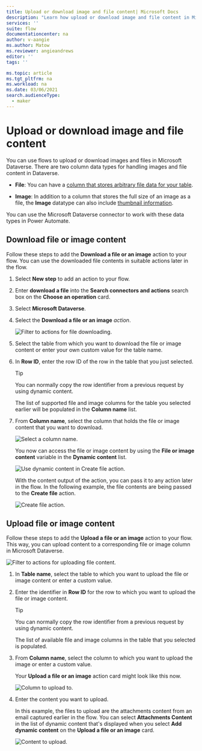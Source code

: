 ```yaml
---
title: Upload or download image and file content| Microsoft Docs
description: "Learn how upload or download image and file content in Microsoft Dataverse with flows."
services: ''
suite: flow
documentationcenter: na
author: v-aangie
ms.author: Matow
ms.reviewer: angieandrews
editor: ''
tags: ''

ms.topic: article
ms.tgt_pltfrm: na
ms.workload: na
ms.date: 03/06/2021
search.audienceType: 
  - maker
---
```


# Upload or download image and file content

You can use flows to upload or download images and files in Microsoft Dataverse. There are two column data types for handling images and file content in Dataverse.

- **File**: You can have a [column that stores arbitrary file data for your table](/powerapps/developer/data-platform/file-attributes).

- **Image**: In addition to a column that stores the full size of an image as a file, the **Image** datatype can also include [thumbnail information](/powerapps/developer/data-platform/image-attributes).

You can use the Microsoft Dataverse connector to work with these data types in Power Automate.

## Download file or image content

Follow these steps to add the **Download a file or an image** action to your flow. You can use the downloaded file contents in suitable actions later in the flow.

1. Select **New step** to add an action to your flow.

1. Enter **download a file** into the **Search connectors and actions** search box on the **Choose an operation** card.

1. Select **Microsoft Dataverse**.

1. Select the **Download a file or an image** *action*.

   ![Filter to actions for file downloading.](../media/upload-download-file/upload-download-file.png "Filter to actions for file downloading")

1. Select the table from which you want to download the file or image content or enter your own custom value for the table name.

1. In **Row ID**, enter the row ID of the row in the table that you just selected.

   >[!TIP]
   >You can normally copy the row identifier from a previous request by using dynamic content.

   The list of supported file and image columns for the table you selected earlier will be populated in the **Column name** list.

1. From **Column name**, select the column that holds the file or image content that you want to download.

   ![Select a column name.](../media/upload-download-file/upload-download-file-complete.png "Select a column name")

   You now can access the file or image content by using the **File or image content** variable in the **Dynamic content** list.

      ![Use dynamic content in Create file action.](../media/upload-download-file/dynamic-content.png "Use dynamic content in Create file action")

   With the content output of the action, you can pass it to any action later in the flow. In the following example, the file contents are being passed to the **Create file** action.

      ![Create file action.](../media/upload-download-file/create-file.png "Create file action")

## Upload file or image content

Follow these steps to add the **Upload a file or an image** action to your flow. This way, you can upload content to a corresponding file or image column in Microsoft Dataverse.

   ![Filter to actions for uploading file content.](../media/upload-download-file/upload-file.png "Filter to actions for uploading file content")

1. In **Table name**, select the table to which you want to upload the file or image content or enter a custom value.  

1. Enter the identifier in **Row ID** for the row to which you want to upload the file or image content.  

   >[!TIP]
   >You can normally copy the row identifier from a previous request by using dynamic content.  

   The list of available file and image columns in the table that you selected is populated.

1. From **Column name**, select the column to which you want to upload the image or enter a custom value.

   Your **Upload a file or an image** action card might look like this now.

   ![Column to upload to.](../media/upload-download-file/upload-file-card.png "Column to upload to")

1. Enter the content you want to upload.

   In this example, the files to upload are the attachments content from an email captured earlier in the flow. You can select **Attachments Content** in the list of dynamic content that's displayed when you select **Add dynamic content** on the **Upload a file or an image** card.

   ![Content to upload.](../media/upload-download-file/upload-file-dynamic-content.png "Content to upload")
